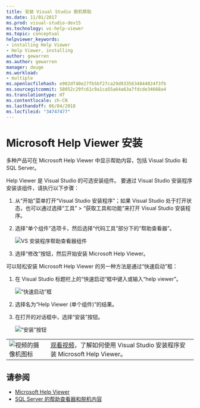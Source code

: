 ```yaml
---
title: 安装 Visual Studio 脱机帮助
ms.date: 11/01/2017
ms.prod: visual-studio-dev15
ms.technology: vs-help-viewer
ms.topic: conceptual
helpviewer_keywords:
- installing Help Viewer
- Help Viewer, installing
author: gewarren
ms.author: gewarren
manager: douge
ms.workload:
- multiple
ms.openlocfilehash: e902df40e27fb5bf27ca29d9335634844024f3fb
ms.sourcegitcommit: 58052c29fc61c9a1ca55a64a63a7fdcde34668a4
ms.translationtype: HT
ms.contentlocale: zh-CN
ms.lasthandoff: 06/04/2018
ms.locfileid: "34747477"
---
```

# <a name="microsoft-help-viewer-installation"></a>Microsoft Help Viewer 安装

多种产品可在 Microsoft Help Viewer 中显示帮助内容，包括 Visual Studio 和 SQL Server。

Help Viewer 是 Visual Studio 的可选安装组件。 要通过 Visual Studio 安装程序安装该组件，请执行以下步骤：

1. 从“开始”菜单打开“Visual Studio 安装程序”；如果 Visual Studio 处于打开状态，也可以通过选择“工具” > “获取工具和功能”来打开 Visual Studio 安装程序。

1. 选择“单个组件”选项卡，然后选择“代码工具”部分下的“帮助查看器”。

   ![VS 安装程序帮助查看器组件](media/help_viewer_vs_installer.png)

1. 选择“修改”按钮，然后开始安装 Microsoft Help Viewer。

可以轻松安装 Microsoft Help Viewer 的另一种方法是通过“快速启动”框：

1. 在 Visual Studio 标题栏上的“快速启动”框中键入或输入“help viewer”。

   ![“快速启动”框](media/help_viewer_quick_launch.png)

1. 选择名为“Help Viewer (单个组件)”的结果。

1. 在打开的对话框中，选择“安装”按钮。

   ![“安装”按钮](media/help_viewer_install.png)

|         |         |
|---------|---------|
|  ![视频的摄像机图标](../install/media/video-icon.png)  |  [观看视频](https://mva.microsoft.com/en-us/training-courses/getting-started-with-visual-studio-2017-17798?l=ZMfaVID6D_7411787171)，了解如何使用 Visual Studio 安装程序安装 Microsoft Help Viewer。 |

## <a name="see-also"></a>请参阅

- [Microsoft Help Viewer](../ide/microsoft-help-viewer.md)
- [SQL Server 的帮助查看器和脱机内容](/sql/sql-server/sql-server-help-installation)